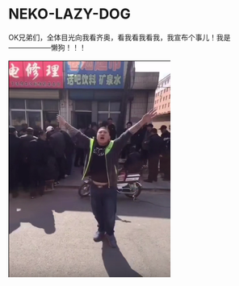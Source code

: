 # NEKO-LAZY-DOG
OK兄弟们，全体目光向我看齐奥，看我看我看我，我宣布个事儿！我是——————懒狗！！！
<br><br>
<img src="https://github.com/bklol/NEKO-LAZY-DOG/blob/main/syxy.png" align="middle" />

